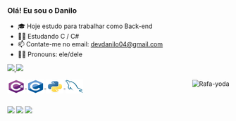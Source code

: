 ### Olá! Eu sou o Danilo



- 🎓 Hoje estudo para trabalhar como Back-end
- 👨‍🎓 Estudando C / C#
- 📫 Contate-me no email: devdanilo04@gmail.com
- 🙋‍♂️ Pronouns: ele/dele

<div>
  <a href="https://github.com/Dan1lcs">
  <img height="163" src="https://github-readme-stats.vercel.app/api?username=Dan1lcs&show_icons=true&theme=tokyonight&include_all_commits=true&count_private=true"/>
  <img height="163" src="https://github-readme-stats.vercel.app/api/top-langs/?username=Dan1lcs&layout=compact&langs_count=7&theme=tokyonight"/>
</div>
  
  <div style="display: inline_block"><br>
  <img align="center" alt="Rafa-Js" height="30" width="40" src="https://raw.githubusercontent.com/devicons/devicon/master/icons/csharp/csharp-original.svg">
  <img align="center" alt="Rafa-HTML" height="30" width="40" src="https://raw.githubusercontent.com/devicons/devicon/master/icons/c/c-original.svg">
  <img align="center" alt="Rafa-CSS" height="30" width="40" src="https://raw.githubusercontent.com/devicons/devicon/master/icons/python/python-original.svg">
  <img align="center" alt="Rafa-CSS" height="30" width="40" src="https://raw.githubusercontent.com/devicons/devicon/master/icons/mysql/mysql-original.svg">
  <img align="right" alt="Rafa-yoda" src="https://cdn.discordapp.com/attachments/958796602347229204/963129103777669190/frieza-freeza.gif">
</div>
  
  ##
  
  <div>
  <a href="https://www.instagram.com/dann24k/" target="_blank"><img src="https://img.shields.io/badge/-Instagram-%23E4405F?style=for-the-badge&logo=instagram&logoColor=white" target="_blank"></a>
 <a href = "mailto:devdanilo04@gmail.com"><img src="https://img.shields.io/badge/-Gmail-%23333?style=for-the-badge&logo=gmail&logoColor=white" target="_blank"></a>
 <a href="" target="_blank"><img src="https://img.shields.io/badge/-LinkedIn-%230077B5?style=for-the-badge&logo=linkedin&logoColor=white" target="_blank"></a> 
   
